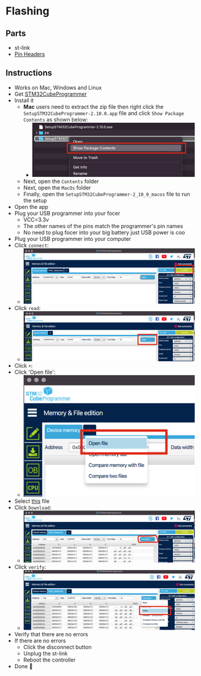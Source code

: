 # Flashing

## Parts

* st-link
* [Pin Headers](../assembly/partsList.md#pin-headers-aliexpresshttpswwwaliexpresscomitem4000909558952html)

## Instructions

* Works on Mac, Windows and Linux
* Get [STM32CubeProgrammer](https://www.st.com/content/my_st_com/en/products/development-tools/software-development-tools/stm32-software-development-tools/stm32-programmers/stm32cubeprog.license=1647743703635.product=STM32CubePrg-Mac.version=2.10.0.html#get-software)
* Install it
  * **Mac** users need to extract the zip file then right click the `SetupSTM32CubeProgrammer-2.10.0.app` file and click `Show Package Contents` as shown below:
    * ![showPackageContents](./images/showPackageContents.png)
  * Next, open the `Contents` folder
  * Next, open the `MacOs` folder
  * Finally, open the `SetupSTM32CubeProgrammer-2_10_0_macos` file to run the setup
* Open the app
* Plug your USB programmer into your focer
  * VCC=3.3v
  * The other names of the pins match the programmer's pin names
  * No need to plug focer into your big battery just USB power is coo
* Plug your USB programmer into your computer
* Click `connect`:
  * ![connect](./images/connect.png)
* Click `read`:
  * ![read](./images/read.png)
* Click `+`:
* Click 'Open file':
  * ![openFile](./images/openFile.png)
* Select [this](./../../firmware/latest/BLDC_4_ChibiOS.bin) file
* Click `Download`:
  * ![download](./images/download.png)
* Click `verify`:
  * ![verify](./images/verify.png)
* Verify that there are no errors
* If there are no errors
  * Click the disconnect button
  * Unplug the st-link
  * Reboot the controller
* Done 🎉
